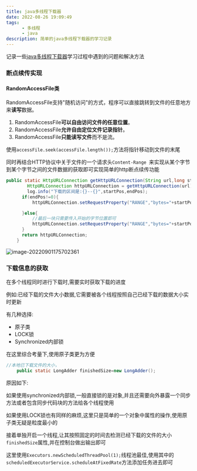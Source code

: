```yaml
---
title: java多线程下载器
date: 2022-08-26 19:09:49
tags:
      - 多线程
      - java
description: 简单的java多线程下载器的学习记录
---
```


记录一些[java多线程下载器](https://github.com/bluesatchel/MultiThreadDownloader)学习过程中遇到的问题和解决方法

### 断点续传实现

#### RandomAccessFile类

RandomAccessFile支持"随机访问"的方式，程序可以直接跳转到文件的任意地方来**读写**数据。

1. RandomAccessFile**可以自由访问文件的任意位置**。
2. RandomAccessFile**允许自由定位文件记录指针**。
3. RandomAccessFile**只能读写文件**而不是流。

使用`accessFile.seek(accessFile.length());`方法将指针移动到文件的末尾

同时再结合HTTP协议中关于文件的一个请求头`Content-Range `来实现从某个字节到某个字节之间的文件数据的获取即可实现简单的http断点续传功能

```java
public static HttpURLConnection getHttpURLConnection(String url,long startPos,long endPos) throws Exception{
        HttpURLConnection httpURLConnection = getHttpURLConnection(url);
        log.info("下载的区间是:{}--{}",startPos,endPos);
      if(endPos!=0){
          httpURLConnection.setRequestProperty("RANGE","bytes="+startPos+"-"+endPos);

      }else{
          //最后一块只需要传入开始的字节位置即可
          httpURLConnection.setRequestProperty("RANGE","bytes="+startPos+"-");
      }
      return httpURLConnection;
    }
```

![image-20220901175702361](https://picture-1304716932.cos.ap-chengdu.myqcloud.com/img/image-20220901175702361.png)

### 下载信息的获取

在多个线程同时进行下载时,需要实时获取下载的进度

例如:已经下载的文件大小数据,它需要被各个线程按照自己已经下载的数据大小实时更新

有几种选择:

- 原子类
- LOCK锁
- Synchronized内部锁

在这里综合考量下,使用原子类更为方便

```java
//本地已下载文件的大小，
    public static LongAdder finishedSize=new LongAdder();
```

原因如下:

​	如果使用synchronized内部锁,一般直接锁的是对象,并且还需要向外暴露一个同步方法或者包含同步代码块的方法给各个线程使用

​	如果使用LOCK锁也有同样的麻烦,这里只是简单的一个对象中属性的操作,使用原子类无疑是粒度最小的

接着单独开启一个线程,让其按照固定的时间去检测已经下载的文件的大小`finishedSize`属性,并在控制台做出输出即可

这里使用`Executors.newScheduledThreadPool(1);`线程池最佳,使用其中的`scheduledExecutorService.scheduleAtFixedRate`方法添加任务进去即可